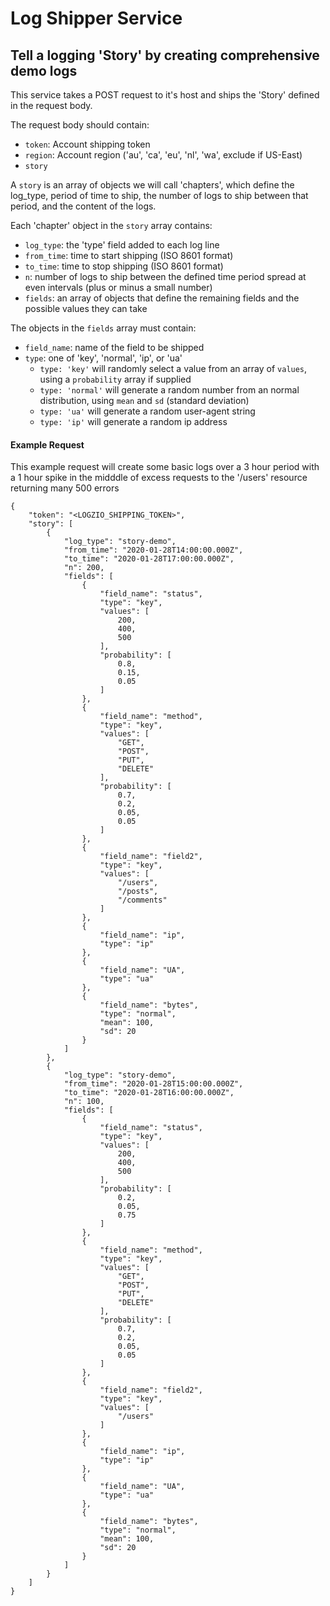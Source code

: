 # Log Shipper Service
## Tell a logging 'Story' by creating comprehensive demo logs

This service takes a POST request to it's host and ships the 'Story' defined in the request body.

The request body should contain:

- `token`: Account shipping token
- `region`: Account region ('au', 'ca', 'eu', 'nl', 'wa', exclude if US-East)
- `story`

A `story` is an array of objects we will call 'chapters', which define the log_type, period of time to ship, the number of logs to ship between that period, and the content of the logs. 

Each 'chapter' object in the `story` array contains:

- `log_type`: the 'type' field added to each log line
- `from_time`: time to start shipping (ISO 8601 format)
- `to_time`: time to stop shipping (ISO 8601 format)
- `n`: number of logs to ship between the defined time period spread at even intervals (plus or minus a small number)
- `fields`: an array of objects that define the remaining fields and the possible values they can take

The objects in the `fields` array must contain:

- `field_name`: name of the field to be shipped
- `type`: one of 'key', 'normal', 'ip', or 'ua'
    - `type: 'key'` will randomly select a value from an array of `values`, using a `probability` array if supplied
    - `type: 'normal'` will generate a random number from an normal distribution, using `mean` and `sd` (standard deviation)
    - `type: 'ua'` will generate a random user-agent string
    - `type: 'ip'` will generate a random ip address

#### Example Request
This example request will create some basic logs over a 3 hour period with a 1 hour spike in the midddle of excess requests to the '/users' resource returning many 500 errors

```
{
    "token": "<LOGZIO_SHIPPING_TOKEN>",
    "story": [
        {
            "log_type": "story-demo",
            "from_time": "2020-01-28T14:00:00.000Z",
            "to_time": "2020-01-28T17:00:00.000Z",
            "n": 200,
            "fields": [
                {
                    "field_name": "status",
                    "type": "key",
                    "values": [
                        200,
                        400,
                        500
                    ],
                    "probability": [
                        0.8,
                        0.15,
                        0.05
                    ]
                },
                {
                    "field_name": "method",
                    "type": "key",
                    "values": [
                        "GET",
                        "POST",
                        "PUT",
                        "DELETE"
                    ],
                    "probability": [
                        0.7,
                        0.2,
                        0.05,
                        0.05
                    ]
                },
                {
                    "field_name": "field2",
                    "type": "key",
                    "values": [
                        "/users",
                        "/posts",
                        "/comments"
                    ]
                },
                {
                    "field_name": "ip",
                    "type": "ip"
                },
                {
                    "field_name": "UA",
                    "type": "ua"
                },
                {
                    "field_name": "bytes",
                    "type": "normal",
                    "mean": 100,
                    "sd": 20
                }
            ]
        },
        {
            "log_type": "story-demo",
            "from_time": "2020-01-28T15:00:00.000Z",
            "to_time": "2020-01-28T16:00:00.000Z",
            "n": 100,
            "fields": [
                {
                    "field_name": "status",
                    "type": "key",
                    "values": [
                        200,
                        400,
                        500
                    ],
                    "probability": [
                        0.2,
                        0.05,
                        0.75
                    ]
                },
                {
                    "field_name": "method",
                    "type": "key",
                    "values": [
                        "GET",
                        "POST",
                        "PUT",
                        "DELETE"
                    ],
                    "probability": [
                        0.7,
                        0.2,
                        0.05,
                        0.05
                    ]
                },
                {
                    "field_name": "field2",
                    "type": "key",
                    "values": [
                        "/users"
                    ]
                },
                {
                    "field_name": "ip",
                    "type": "ip"
                },
                {
                    "field_name": "UA",
                    "type": "ua"
                },
                {
                    "field_name": "bytes",
                    "type": "normal",
                    "mean": 100,
                    "sd": 20
                }
            ]
        }
    ]
}
```

